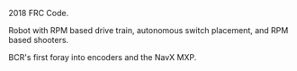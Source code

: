 2018 FRC Code.

Robot with RPM based drive train, autonomous switch placement, and RPM based shooters. 

BCR's first foray into encoders and the NavX MXP.